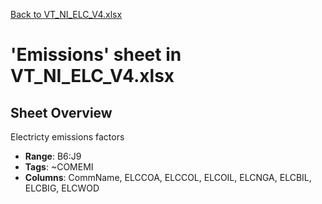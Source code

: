 [Back to VT_NI_ELC_V4.xlsx](README.md)

# 'Emissions' sheet in VT_NI_ELC_V4.xlsx

## Sheet Overview

Electricty emissions factors

- **Range**: B6:J9
- **Tags**: ~COMEMI
- **Columns**: CommName, ELCCOA, ELCCOL, ELCOIL, ELCNGA, ELCBIL, ELCBIG, ELCWOD

